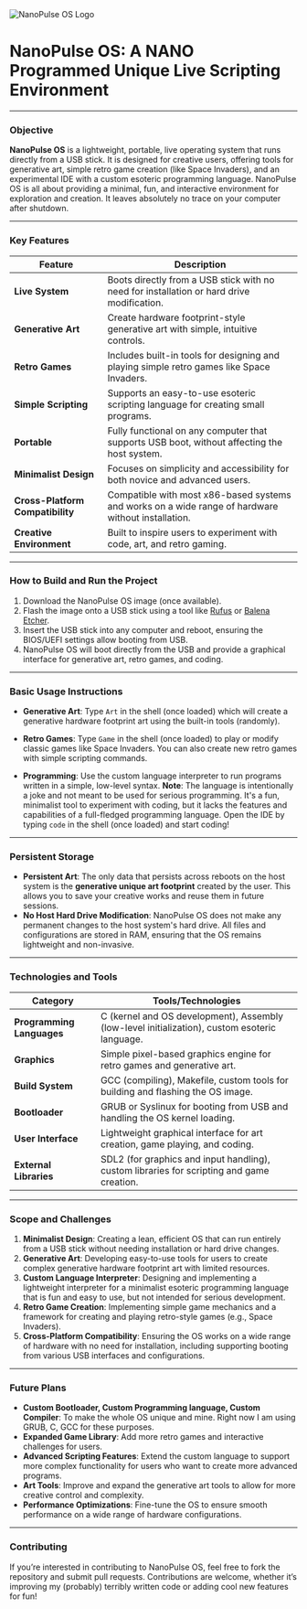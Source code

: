 <picture>
  <source media="(prefers-color-scheme: dark)" srcset="/screenshot/NanoPulseOS-Dark.png">
  <source media="(prefers-color-scheme: light)" srcset="/screenshot/NanoPulseOS-Light.png">
  <img alt="NanoPulse OS Logo" src="/screenshot/NanoPulse-OS-Logo.png">
</picture>

# **NanoPulse OS**: **A NANO Programmed Unique Live Scripting Environment**

---

### **Objective**  
**NanoPulse OS** is a lightweight, portable, live operating system that runs directly from a USB stick. It is designed for creative users, offering tools for generative art, simple retro game creation (like Space Invaders), and an experimental IDE with a custom esoteric programming language. NanoPulse OS is all about providing a minimal, fun, and interactive environment for exploration and creation. It leaves absolutely no trace on your computer after shutdown.

---

### **Key Features**  

| **Feature**                 | **Description**                                                                 |
|-----------------------------|---------------------------------------------------------------------------------|
| **Live System**              | Boots directly from a USB stick with no need for installation or hard drive modification. |
| **Generative Art**           | Create hardware footprint-style generative art with simple, intuitive controls. |
| **Retro Games**              | Includes built-in tools for designing and playing simple retro games like Space Invaders. |
| **Simple Scripting**         | Supports an easy-to-use esoteric scripting language for creating small programs. |
| **Portable**                 | Fully functional on any computer that supports USB boot, without affecting the host system. |
| **Minimalist Design**        | Focuses on simplicity and accessibility for both novice and advanced users. |
| **Cross-Platform Compatibility** | Compatible with most x86-based systems and works on a wide range of hardware without installation. |
| **Creative Environment**     | Built to inspire users to experiment with code, art, and retro gaming. |

---

### **How to Build and Run the Project**

1. Download the NanoPulse OS image (once available).
2. Flash the image onto a USB stick using a tool like [Rufus](https://rufus.ie/) or [Balena Etcher](https://www.balena.io/etcher/).
3. Insert the USB stick into any computer and reboot, ensuring the BIOS/UEFI settings allow booting from USB.
4. NanoPulse OS will boot directly from the USB and provide a graphical interface for generative art, retro games, and coding.

---

### **Basic Usage Instructions**

- **Generative Art**: Type `Art` in the shell (once loaded) which will create a generative hardware footprint art using the built-in tools (randomly).
  
- **Retro Games**: Type `Game` in the shell (once loaded) to play or modify classic games like Space Invaders. You can also create new retro games with simple scripting commands.

- **Programming**: Use the custom language interpreter to run programs written in a simple, low-level syntax. **Note**: The language is intentionally a joke and not meant to be used for serious programming. It's a fun, minimalist tool to experiment with coding, but it lacks the features and capabilities of a full-fledged programming language. Open the IDE by typing `code` in the shell (once loaded) and start coding!

---

### **Persistent Storage**

- **Persistent Art**: The only data that persists across reboots on the host system is the **generative unique art footprint** created by the user. This allows you to save your creative works and reuse them in future sessions.
- **No Host Hard Drive Modification**: NanoPulse OS does not make any permanent changes to the host system's hard drive. All files and configurations are stored in RAM, ensuring that the OS remains lightweight and non-invasive.

---

### **Technologies and Tools**  

| **Category**            | **Tools/Technologies**                                     |
|--------------------------|-----------------------------------------------------------|
| **Programming Languages**| C (kernel and OS development), Assembly (low-level initialization), custom esoteric language. |
| **Graphics**             | Simple pixel-based graphics engine for retro games and generative art. |
| **Build System**         | GCC (compiling), Makefile, custom tools for building and flashing the OS image. |
| **Bootloader**           | GRUB or Syslinux for booting from USB and handling the OS kernel loading. |
| **User Interface**       | Lightweight graphical interface for art creation, game playing, and coding. |
| **External Libraries**   | SDL2 (for graphics and input handling), custom libraries for scripting and game creation. |

---

### **Scope and Challenges**

1. **Minimalist Design**: Creating a lean, efficient OS that can run entirely from a USB stick without needing installation or hard drive changes.
2. **Generative Art**: Developing easy-to-use tools for users to create complex generative hardware footprint art with limited resources.
3. **Custom Language Interpreter**: Designing and implementing a lightweight interpreter for a minimalist esoteric programming language that is fun and easy to use, but not intended for serious development.
4. **Retro Game Creation**: Implementing simple game mechanics and a framework for creating and playing retro-style games (e.g., Space Invaders).
5. **Cross-Platform Compatibility**: Ensuring the OS works on a wide range of hardware with no need for installation, including supporting booting from various USB interfaces and configurations.

---

### **Future Plans**

- **Custom Bootloader, Custom Programming language, Custom Compiler**: To make the whole OS unique and mine. Right now I am using GRUB, C, GCC for these purposes.
- **Expanded Game Library**: Add more retro games and interactive challenges for users.
- **Advanced Scripting Features**: Extend the custom language to support more complex functionality for users who want to create more advanced programs.
- **Art Tools**: Improve and expand the generative art tools to allow for more creative control and complexity.
- **Performance Optimizations**: Fine-tune the OS to ensure smooth performance on a wide range of hardware configurations.

---

### **Contributing**

If you’re interested in contributing to NanoPulse OS, feel free to fork the repository and submit pull requests. Contributions are welcome, whether it’s improving my (probably) terribly written code or adding cool new features for fun!


